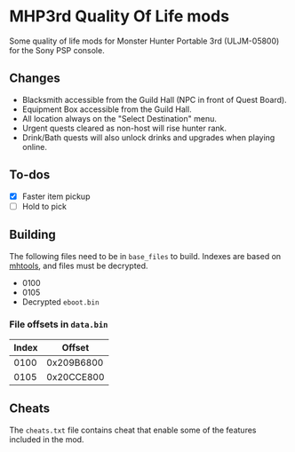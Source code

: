 # MHP3rd Quality Of Life mods

Some quality of life mods for Monster Hunter Portable 3rd (ULJM-05800) for the Sony PSP console.

## Changes

- Blacksmith accessible from the Guild Hall (NPC in front of Quest Board).
- Equipment Box accessible from the Guild Hall.
- All location always on the "Select Destination" menu.
- Urgent quests cleared as non-host will rise hunter rank.
- Drink/Bath quests will also unlock drinks and upgrades when playing online.

## To-dos
- [x] Faster item pickup
- [ ] Hold to pick

## Building

The following files need to be in `base_files` to build. Indexes are based on [mhtools](https://github.com/codestation/mhtools/), and files must be decrypted.
 - 0100
 - 0105
 - Decrypted `eboot.bin`

### File offsets in `data.bin`


| Index | Offset     |
|-------|------------|
| 0100  | 0x209B6800 |
| 0105  | 0x20CCE800 |

## Cheats

The `cheats.txt` file contains cheat that enable some of the features included in the mod.
